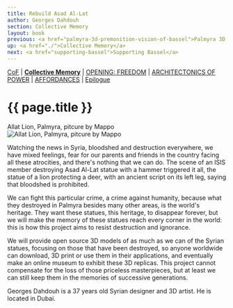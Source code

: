 ```yaml
---
title: Rebuild Asad Al-Lat
author: Georges Dahdouh
section: Collective Memory
layout: book
previous: <a href="palmyra-3d-premonition-vision-of-bassel">Palmyra 3D, Premonition Vision of Bassel</a>
up: <a href="./">Collective Memory</a>
next: <a href="supporting-bassel">Supporting Bassel</a>
---
```


[CoF][c0] | __[Collective Memory][c1]__ | [OPENING: FREEDOM][c2] | [ARCHITECTONICS OF POWER][c3] | [AFFORDANCES][c4] | [Epilogue][c5]

[c0]: /book "Cost of Freedom"
[c1]: /book/collective-memory
[c2]: /book/opening:freedom
[c3]: /book/architectonics-of-power
[c4]: /book/affordances
[c5]: /book/epilogue

# {{ page.title }}

Allat Lion, Palmyra, pitcure by Mappo
![Allat Lion, Palmyra, pitcure by Mappo](https://upload.wikimedia.org/wikipedia/commons/thumb/0/05/Lion_in_the_garden_of_Palmyra_Archeological_Museum%2C_2010-04-21.jpg/800px-Lion_in_the_garden_of_Palmyra_Archeological_Museum%2C_2010-04-21.jpg)

Watching the news in Syria, bloodshed and destruction everywhere, we
have mixed feelings, fear for our parents and friends in the country
facing all these atrocities, and there's nothing that we can do. The
scene of an ISIS member destroying Asad Al-Lat statue with a hammer
triggered it all, the statue of a lion protecting a deer, with an
ancient script on its left leg, saying that bloodshed is prohibited.

We can fight this particular crime, a crime against humanity, because
what they destroyed in Palmyra besides many other areas, is the
world's heritage. They want these statues, this heritage, to disappear
forever, but we will make the memory of these statues reach every
corner in the world: this is how this project aims to resist
destruction and ignorance.

We will provide open source 3D models of as much as we can of the
Syrian statues, focusing on those that have been destroyed, so anyone
worldwide can download, 3D print or use them in their applications,
and eventually make an online museum to exhibit these 3D
replicas. This project cannot compensate for the loss of those
priceless masterpieces, but at least we can still keep them in the
memories of successive generations.

<p class="author bio">Georges Dahdouh is a 37 years old Syrian
designer and 3D artist. He is located in Dubai.</p>
